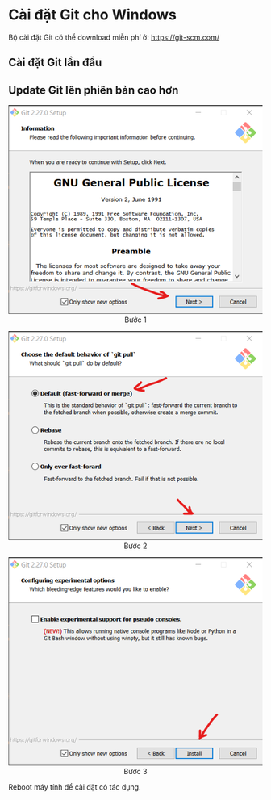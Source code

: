 # Cài đặt Git cho Windows

Bộ cài đặt Git có thể download miễn phí ở: https://git-scm.com/

## Cài đặt Git lần đầu

## Update Git lên phiên bản cao hơn

<p align="center">
<img src=".img/git-install-1.png" alt="Bước 1" />
Bước 1
</p>

<p align="center">
<img src=".img/git-install-2.png" alt="Bước 2" />
Bước 2
</p>

<p align="center">
<img src=".img/git-install-3.png" alt="Bước 3" />
Bước 3
</p>

Reboot máy tính để cài đặt có tác dụng.